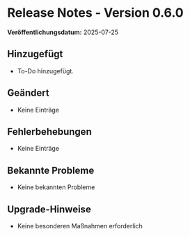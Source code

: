 # Release Notes - Version 0.6.0

**Veröffentlichungsdatum:** 2025-07-25

## Hinzugefügt
- To-Do hinzugefügt.

## Geändert
- Keine Einträge

## Fehlerbehebungen
- Keine Einträge

## Bekannte Probleme
- Keine bekannten Probleme

## Upgrade-Hinweise
- Keine besonderen Maßnahmen erforderlich
